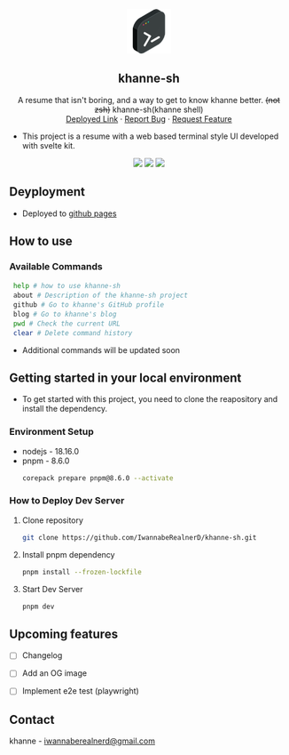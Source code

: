 <div align="center">
  <a href="https://github.com/IwannabeRealnerD/khanne-sh">
    <img src="images/original_favicon.png" alt="Logo" width="80" height="80">
  </a>

  <h2 align="center">khanne-sh</h2>

  <p align="center">
    A resume that isn't boring, and a way to get to know khanne better. <s>(not zsh)</s> khanne-sh(khanne shell)
    <br />
    <a href="https://iwannaberealnerd.github.io/khanne-sh/">Deployed Link</a>
    ·
    <a href="https://github.com/IwannabeRealnerD/khanne-sh/issues">Report Bug</a>
    ·
    <a href="https://github.com/IwannabeRealnerD/khanne-sh/issues">Request Feature</a>
  </p>
</div>

- This project is a resume with a web based terminal style UI developed with svelte kit.

<div align="center">
  <img src="https://img.shields.io/badge/svelte-FF3200?style=for-the-badge&logo=svelte&logoColor=white">
  <img src="https://img.shields.io/badge/vite-646CFF?style=for-the-badge&logo=vite&logoColor=white">
  <img src="https://img.shields.io/badge/vitest-6E9F18?style=for-the-badge&logo=vitest&logoColor=white">
</div>

## Deyployment
- Deployed to [github pages](https://iwannaberealnerd.github.io/khanne-sh/)

## How to use
### Available Commands
```sh
 help # how to use khanne-sh
 about # Description of the khanne-sh project
 github # Go to khanne's GitHub profile
 blog # Go to khanne's blog
 pwd # Check the current URL
 clear # Delete command history
```
- Additional commands will be updated soon

## Getting started in your local environment
- To get started with this project, you need to clone the reapository and install the dependency.

### Environment Setup
- nodejs - 18.16.0
- pnpm - 8.6.0
  ```sh
  corepack prepare pnpm@8.6.0 --activate
  ```

### How to Deploy Dev Server
1. Clone repository
   ```sh
   git clone https://github.com/IwannabeRealnerD/khanne-sh.git
   ```
2. Install pnpm dependency
   ```sh
   pnpm install --frozen-lockfile
   ```
3. Start Dev Server
   ```sh
   pnpm dev
   ```

## Upcoming features

- [ ] Changelog
- [ ] Add an OG image
- [ ] Implement e2e test (playwright)


## Contact
khanne - iwannaberealnerd@gmail.com
